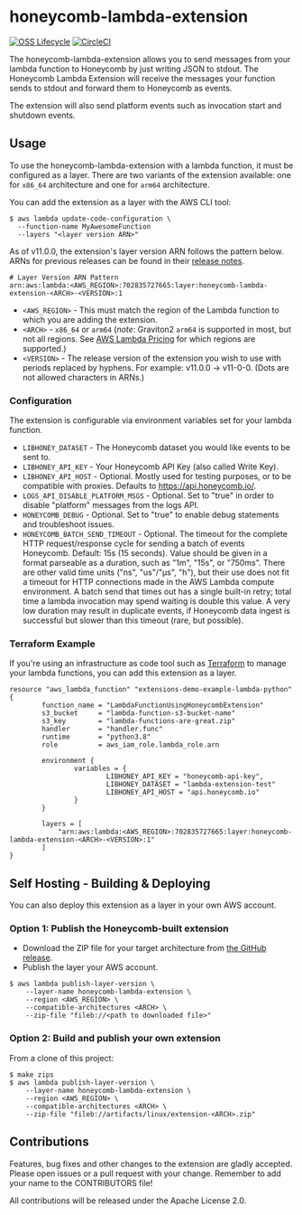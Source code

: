 # honeycomb-lambda-extension

[![OSS Lifecycle](https://img.shields.io/osslifecycle/honeycombio/honeycomb-lambda-extension?color=success)](https://github.com/honeycombio/home/blob/main/honeycomb-oss-lifecycle-and-practices.md)
[![CircleCI](https://circleci.com/gh/honeycombio/honeycomb-lambda-extension.svg?style=shield)](https://circleci.com/gh/honeycombio/honeycomb-lambda-extension)

The honeycomb-lambda-extension allows you to send messages from your lambda
function to Honeycomb by just writing JSON to stdout. The Honeycomb Lambda
Extension will receive the messages your function sends to stdout and forward
them to Honeycomb as events.

The extension will also send platform events such as invocation start and
shutdown events.

## Usage

To use the honeycomb-lambda-extension with a lambda function, it must be configured as a layer.
There are two variants of the extension available: one for `x86_64` architecture and one for `arm64` architecture.

You can add the extension as a layer with the AWS CLI tool:

```
$ aws lambda update-code-configuration \
  --function-name MyAwesomeFunction
  --layers "<layer version ARN>"
```

As of v11.0.0, the extension's layer version ARN follows the pattern below. ARNs for previous releases can be found in their [release notes](https://github.com/honeycombio/honeycomb-lambda-extension/releases).

```
# Layer Version ARN Pattern
arn:aws:lambda:<AWS_REGION>:702835727665:layer:honeycomb-lambda-extension-<ARCH>-<VERSION>:1
```

- `<AWS_REGION>` -
  This must match the region of the Lambda function to which you are adding the extension.
- `<ARCH>` - `x86_64` or `arm64`
  (*note*: Graviton2 `arm64` is supported in most, but not all regions.
  See [AWS Lambda Pricing](https://aws.amazon.com/lambda/pricing/) for which regions are supported.)
- `<VERSION>` -
  The release version of the extension you wish to use with periods replaced by hyphens.
  For example: v11.0.0 -> v11-0-0.
  (Dots are not allowed characters in ARNs.)

### Configuration

The extension is configurable via environment variables set for your lambda function.

- `LIBHONEY_DATASET` - The Honeycomb dataset you would like events to be sent to.
- `LIBHONEY_API_KEY` - Your Honeycomb API Key (also called Write Key).
- `LIBHONEY_API_HOST` - Optional. Mostly used for testing purposes, or to be compatible with proxies. Defaults to https://api.honeycomb.io/.
- `LOGS_API_DISABLE_PLATFORM_MSGS` - Optional. Set to "true" in order to disable "platform" messages from the logs API.
- `HONEYCOMB_DEBUG` - Optional. Set to "true" to enable debug statements and troubleshoot issues.
- `HONEYCOMB_BATCH_SEND_TIMEOUT` - Optional.
  The timeout for the complete HTTP request/response cycle for sending a batch of events Honeycomb.
  Default: 15s (15 seconds).
  Value should be given in a format parseable as a duration, such as "1m", "15s", or "750ms".
  There are other valid time units ("ns", "us"/"µs", "h"), but their use does not fit a timeout for HTTP connections made in the AWS Lambda compute environment.
  A batch send that times out has a single built-in retry; total time a lambda invocation may spend waiting is double this value.
  A very low duration may result in duplicate events, if Honeycomb data ingest is successful but slower than this timeout (rare, but possible).

### Terraform Example

If you're using an infrastructure as code tool such as [Terraform](https://www.terraform.io/) to manage your lambda functions, you can add this extension as a layer.

```
resource "aws_lambda_function" "extensions-demo-example-lambda-python" {
        function_name = "LambdaFunctionUsingHoneycombExtension"
        s3_bucket     = "lambda-function-s3-bucket-name"
        s3_key        = "lambda-functions-are-great.zip"
        handler       = "handler.func"
        runtime       = "python3.8"
        role          = aws_iam_role.lambda_role.arn

        environment {
                variables = {
                        LIBHONEY_API_KEY = "honeycomb-api-key",
                        LIBHONEY_DATASET = "lambda-extension-test"
                        LIBHONEY_API_HOST = "api.honeycomb.io"
                }
        }

        layers = [
            "arn:aws:lambda:<AWS_REGION>:702835727665:layer:honeycomb-lambda-extension-<ARCH>-<VERSION>:1"
        ]
}
```

## Self Hosting - Building & Deploying

You can also deploy this extension as a layer in your own AWS account.

### Option 1: Publish the Honeycomb-built extension

- Download the ZIP file for your target architecture from [the GitHub release](https://github.com/honeycombio/honeycomb-lambda-extension/releases).
- Publish the layer your AWS account.

```shell
$ aws lambda publish-layer-version \
    --layer-name honeycomb-lambda-extension \
    --region <AWS_REGION> \
    --compatible-architectures <ARCH> \
    --zip-file "fileb://<path to downloaded file>"
```

### Option 2: Build and publish your own extension

From a clone of this project:

```shell
$ make zips
$ aws lambda publish-layer-version \
    --layer-name honeycomb-lambda-extension \
    --region <AWS_REGION> \
    --compatible-architectures <ARCH> \
    --zip-file "fileb://artifacts/linux/extension-<ARCH>.zip"
```

## Contributions

Features, bug fixes and other changes to the extension are gladly accepted. Please open issues or a pull request with your change. Remember to add your name to the CONTRIBUTORS file!

All contributions will be released under the Apache License 2.0.
